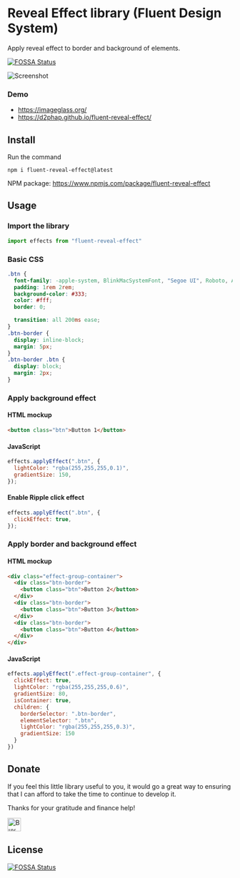 # Reveal Effect library (Fluent Design System)
Apply reveal effect to border and background of elements.

[![FOSSA Status](https://app.fossa.io/api/projects/git%2Bgithub.com%2Fd2phap%2Ffluent-reveal-effect.svg?type=shield)](https://app.fossa.io/projects/git%2Bgithub.com%2Fd2phap%2Ffluent-reveal-effect?ref=badge_shield)

![Screenshot](https://github.com/d2phap/fluent-ui/raw/master/docs/screenshot.png)


### Demo
- https://imageglass.org/
- https://d2phap.github.io/fluent-reveal-effect/

## Install
Run the command
```
npm i fluent-reveal-effect@latest
```

NPM package: https://www.npmjs.com/package/fluent-reveal-effect

## Usage

### Import the library
```js
import effects from "fluent-reveal-effect"
```


### Basic CSS
```css
.btn {
  font-family: -apple-system, BlinkMacSystemFont, "Segoe UI", Roboto, Arial, sans-serif;
  padding: 1rem 2rem;
  background-color: #333;
  color: #fff;
  border: 0;

  transition: all 200ms ease;
}
.btn-border {
  display: inline-block;
  margin: 5px;
}
.btn-border .btn {
  display: block;
  margin: 2px;
}
```


### Apply background effect
#### HTML mockup
```html
<button class="btn">Button 1</button>
```
#### JavaScript
```js
effects.applyEffect(".btn", {
  lightColor: "rgba(255,255,255,0.1)",
  gradientSize: 150,
});
```

#### Enable Ripple click effect
````js
effects.applyEffect(".btn", {
  clickEffect: true,
});
````

### Apply border and background effect
#### HTML mockup
```html
<div class="effect-group-container">
  <div class="btn-border">
    <button class="btn">Button 2</button>
  </div>
  <div class="btn-border">
    <button class="btn">Button 3</button>
  </div>
  <div class="btn-border">
    <button class="btn">Button 4</button>
  </div>
</div>
```

#### JavaScript
```js
effects.applyEffect(".effect-group-container", {
  clickEffect: true,
  lightColor: "rgba(255,255,255,0.6)",
  gradientSize: 80,
  isContainer: true,
  children: {
    borderSelector: ".btn-border",
    elementSelector: ".btn",
    lightColor: "rgba(255,255,255,0.3)",
    gradientSize: 150
  }
})
```

## Donate
If you feel this little library useful to you, it would go a great way to ensuring that I can afford to take the time to continue to develop it.

Thanks for your gratitude and finance help!

<a href="https://www.paypal.me/d2phap" target="_blank" title="Buy me a beer?">
<img src="https://img.shields.io/badge/PayPal-Donate%20$10%20-009be1.svg?maxAge=3600" height="30" alt="Buy me a beer?">
</a>



## License
[![FOSSA Status](https://app.fossa.io/api/projects/git%2Bgithub.com%2Fd2phap%2Ffluent-reveal-effect.svg?type=large)](https://app.fossa.io/projects/git%2Bgithub.com%2Fd2phap%2Ffluent-reveal-effect?ref=badge_large)
